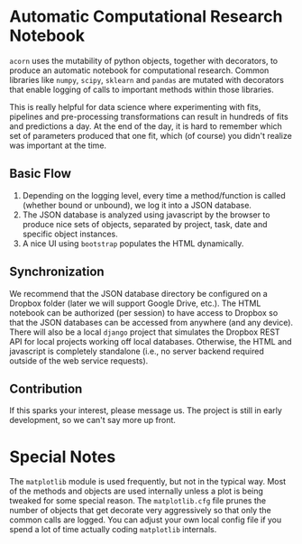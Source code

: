# Automatic Computational Research Notebook

`acorn` uses the mutability of python objects, together with decorators, to
produce an automatic notebook for computational research. Common libraries like
`numpy`, `scipy`, `sklearn` and `pandas` are mutated with decorators that enable
logging of calls to important methods within those libraries.

This is really helpful for data science where experimenting with fits, pipelines
and pre-processing transformations can result in hundreds of fits and
predictions a day. At the end of the day, it is hard to remember which set of
parameters produced that one fit, which (of course) you didn't realize was
important at the time.

## Basic Flow

1. Depending on the logging level, every time a method/function is called
(whether bound or unbound), we log it into a JSON database.
2. The JSON database is analyzed using javascript by the browser to produce nice
sets of objects, separated by project, task, date and specific object instances.
3. A nice UI using `bootstrap` populates the HTML dynamically.

## Synchronization

We recommend that the JSON database directory be configured on a Dropbox folder
(later we will support Google Drive, etc.). The HTML notebook can be authorized
(per session) to have access to Dropbox so that the JSON databases can be
accessed from anywhere (and any device). There will also be a local `django`
project that simulates the Dropbox REST API for local projects working off local
databases. Otherwise, the HTML and javascript is completely standalone (i.e., no
server backend required outside of the web service requests).

## Contribution

If this sparks your interest, please message us. The project is still in early
development, so we can't say more up front.

# Special Notes

The `matplotlib` module is used frequently, but not in the typical way. Most of the methods and objects are used internally unless a plot is being tweaked for some special reason. The `matplotlib.cfg` file prunes the number of objects that get decorate very aggressively so that only the common calls are logged. You can adjust your own local config file if you spend a lot of time actually coding `matplotlib` internals.
